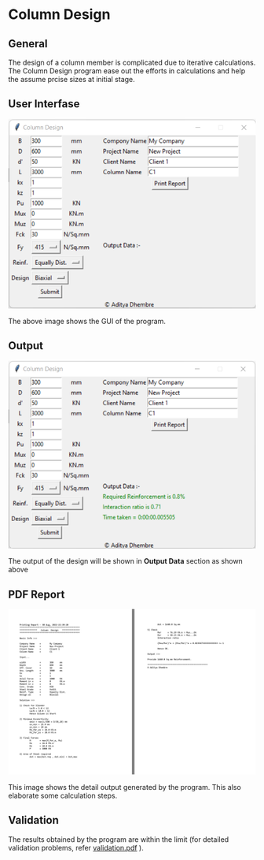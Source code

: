 # Column Design

## General
The design of a column member is complicated due to iterative calculations. The Column Design program ease out the efforts in calculations and help the assume prcise sizes at initial stage.

## User Interfase
![GUI](asset/ui_before_output.png)

The above image shows the GUI of the program.

## Output
![output image](asset/ui_after_output.png)

The output of the design will be shown in **Output Data** section as shown above

## PDF Report

![output image](asset/output.jpg)

This image shows the detail output generated by the program. This also elaborate some calculation steps.

## Validation
The results obtained by the program are within the limit (for detailed validation problems, refer
[validation.pdf](asset/Validation.pdf) ).

